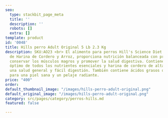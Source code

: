 ```yaml
---
seo:
  type: stackbit_page_meta
  title: ''
  description: ''
  robots: []
  extra: []
template: product
id: '0048'
title: Hills perro Adult Original 5 Lb 2.3 Kg
description: SKU:AO23 <br> El alimento para perros Hill's Science Diet Adult Receta
  de Harina de Cordero y Arroz, proporciona nutrición balanceada con precisión para
  conservar los músculos magros y promover la salud digestiva. Contiene un balance
  óptimo de todos los nutrientes esenciales y harina de cordero de alta calidad para
  una salud general y fácil digestión. También contiene ácidos grasos omega-3 y omega-6
  para una piel sana y un pelaje radiante.
price: "400"
order: 
default_thumbnail_image: "/images/hills-perro-adult-original.png"
default_original_image: "/images/hills-perro-adult-original.png"
category: src/pages/category/perros-hills.md
featured: false

---
```

